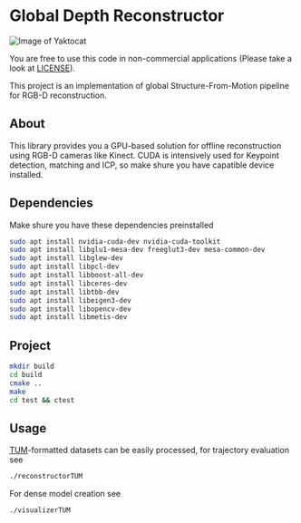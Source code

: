 Global Depth Reconstructor
===============================================
![Image of Yaktocat](https://drive.google.com/uc?export=view&id=1WmM7qdrttJB5Q4JwEqPjyocGnnrkTVo3)

You are free to use this code in non-commercial applications (Please take a look at [LICENSE](LICENSE)).

This project is an implementation of global Structure-From-Motion pipeline for RGB-D reconstruction.


About
--------
This library provides you a GPU-based solution for offline reconstruction using RGB-D cameras like Kinect. CUDA is intensively used for Keypoint detection, matching and ICP, so make shure you have capatible device installed.

## Dependencies

Make shure you have these dependencies preinstalled
```bash
sudo apt install nvidia-cuda-dev nvidia-cuda-toolkit
sudo apt install libglu1-mesa-dev freeglut3-dev mesa-common-dev
sudo apt install libglew-dev
sudo apt install libpcl-dev
sudo apt install libboost-all-dev
sudo apt install libceres-dev
sudo apt install libtbb-dev
sudo apt install libeigen3-dev
sudo apt install libopencv-dev
sudo apt install libmetis-dev
```


## Project

```bash
mkdir build
cd build
cmake ..
make
cd test && ctest
```

## Usage

[TUM](https://vision.in.tum.de/data/datasets/rgbd-dataset/download)-formatted datasets can be easily processed, for trajectory evaluation see 

```bash
./reconstructorTUM
```

For dense model creation see
```bash
./visualizerTUM
```

